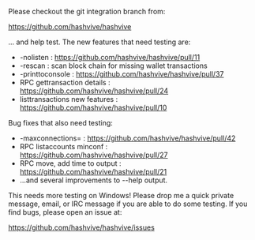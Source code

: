 Please checkout the git integration branch from:

https://github.com/hashvive/hashvive

... and help test. The new features that need testing are:

- -nolisten : https://github.com/hashvive/hashvive/pull/11
- -rescan : scan block chain for missing wallet transactions
- -printtoconsole : https://github.com/hashvive/hashvive/pull/37
- RPC gettransaction details : https://github.com/hashvive/hashvive/pull/24
- listtransactions new features : https://github.com/hashvive/hashvive/pull/10

Bug fixes that also need testing:

- -maxconnections= : https://github.com/hashvive/hashvive/pull/42
- RPC listaccounts minconf : https://github.com/hashvive/hashvive/pull/27
- RPC move, add time to output : https://github.com/hashvive/hashvive/pull/21
- ...and several improvements to --help output.

This needs more testing on Windows! Please drop me a quick private message, email, or IRC message if you are able to do some testing. If you find bugs, please open an issue at:

https://github.com/hashvive/hashvive/issues
